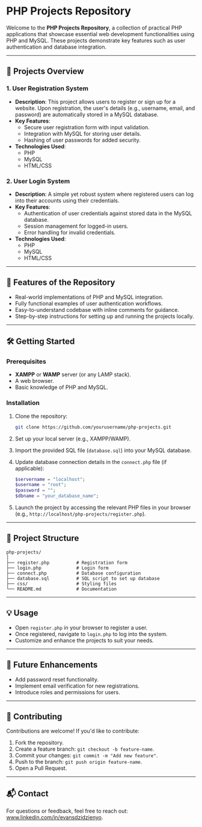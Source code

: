 
# PHP Projects Repository

Welcome to the **PHP Projects Repository**, a collection of practical PHP applications that showcase essential web development functionalities using PHP and MySQL. These projects demonstrate key features such as user authentication and database integration.

---

## 📌 **Projects Overview**

### 1. **User Registration System**
   - **Description**: This project allows users to register or sign up for a website. Upon registration, the user's details (e.g., username, email, and password) are automatically stored in a MySQL database.
   - **Key Features**:
     - Secure user registration form with input validation.
     - Integration with MySQL for storing user details.
     - Hashing of user passwords for added security.
   - **Technologies Used**: 
     - PHP
     - MySQL
     - HTML/CSS

### 2. **User Login System**
   - **Description**: A simple yet robust system where registered users can log into their accounts using their credentials.
   - **Key Features**:
     - Authentication of user credentials against stored data in the MySQL database.
     - Session management for logged-in users.
     - Error handling for invalid credentials.
   - **Technologies Used**: 
     - PHP
     - MySQL
     - HTML/CSS

---

## 🚀 **Features of the Repository**
- Real-world implementations of PHP and MySQL integration.
- Fully functional examples of user authentication workflows.
- Easy-to-understand codebase with inline comments for guidance.
- Step-by-step instructions for setting up and running the projects locally.

---

## 🛠️ **Getting Started**

### Prerequisites
- **XAMPP** or **WAMP** server (or any LAMP stack).
- A web browser.
- Basic knowledge of PHP and MySQL.

### Installation
1. Clone the repository:
   ```bash
   git clone https://github.com/yourusername/php-projects.git
   ```
2. Set up your local server (e.g., XAMPP/WAMP).
3. Import the provided SQL file (`database.sql`) into your MySQL database.
4. Update database connection details in the `connect.php` file (if applicable):
   ```php
   $servername = "localhost";
   $username = "root";
   $password = "";
   $dbname = "your_database_name";
   ```

5. Launch the project by accessing the relevant PHP files in your browser (e.g., `http://localhost/php-projects/register.php`).

---

## 📁 **Project Structure**
```
php-projects/
│
├── register.php          # Registration form
├── login.php             # Login form
├── connect.php           # Database configuration
├── database.sql          # SQL script to set up database
├── css/                  # Styling files
└── README.md             # Documentation
```

---

## 💡 **Usage**
- Open `register.php` in your browser to register a user.
- Once registered, navigate to `login.php` to log into the system.
- Customize and enhance the projects to suit your needs.

---

## 📖 **Future Enhancements**
- Add password reset functionality.
- Implement email verification for new registrations.
- Introduce roles and permissions for users.

---

## 🤝 **Contributing**
Contributions are welcome! If you'd like to contribute:
1. Fork the repository.
2. Create a feature branch: `git checkout -b feature-name`.
3. Commit your changes: `git commit -m "Add new feature"`.
4. Push to the branch: `git push origin feature-name`.
5. Open a Pull Request.

---

## 📬 **Contact**
For questions or feedback, feel free to reach out: www.linkedin.com/in/evansdzidzienyo. 
